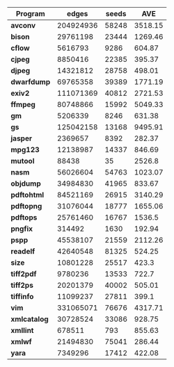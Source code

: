 | **Program**   | **edges** | **seeds** | **AVE** |
|---------------|-----------|-----------|----------|
| **avconv**    | 204924936 | 58248     | 3518.15  |
| **bison**     | 29761198  | 23444     | 1269.46  |
| **cflow**     | 5616793   | 9286      | 604.87   |
| **cjpeg**     | 8850416   | 22385     | 395.37   |
| **djpeg**     | 14321812  | 28758     | 498.01   |
| **dwarfdump** | 69765358  | 39389     | 1771.19  |
| **exiv2**     | 111071369 | 40812     | 2721.53  |
| **ffmpeg**    | 80748866  | 15992     | 5049.33  |
| **gm**        | 5206339   | 8246      | 631.38   |
| **gs**        | 125042158 | 13168     | 9495.91  |
| **jasper**    | 2369657   | 8392      | 282.37   |
| **mpg123**    | 12138987  | 14337     | 846.69   |
| **mutool**    | 88438     | 35        | 2526.8   |
| **nasm**      | 56026604  | 54763     | 1023.07  |
| **objdump**   | 34984830  | 41965     | 833.67   |
| **pdftohtml** | 84521169  | 26915     | 3140.29  |
| **pdftopng**  | 31076044  | 18777     | 1655.06  |
| **pdftops**   | 25761460  | 16767     | 1536.5   |
| **pngfix**    | 314492    | 1630      | 192.94   |
| **pspp**       | 45538107  | 21559 | 2112.26  |
| **readelf**    | 42640548  | 81325 | 524.25   |
| **size**       | 10801228  | 25517 | 423.3    |
| **tiff2pdf**   | 9780236   | 13533 | 722.7    |
| **tiff2ps**    | 20201379  | 40002 | 505.01   |
| **tiffinfo**   | 11099237  | 27811 | 399.1    |
| **vim**        | 331065071 | 76676 | 4317.71  |
| **xmlcatalog** | 30728524  | 33086 | 928.75   |
| **xmllint**    | 678511    | 793   | 855.63   |
| **xmlwf**      | 21494830  | 75041 | 286.44   |
| **yara**       | 7349296   | 17412 | 422.08   |
